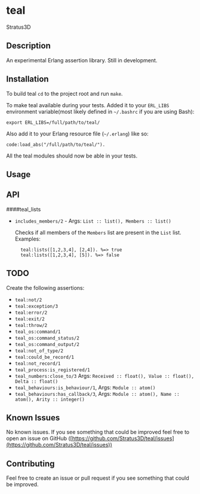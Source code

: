 teal
====

Stratus3D

## Description
An experimental Erlang assertion library. Still in development.


## Installation

To build teal `cd` to the project root and run `make`.

To make teal available during your tests. Added it to your `ERL_LIBS` environment variable(most likely defined in `~/.bashrc` if you are using Bash):

    export ERL_LIBS=/full/path/to/teal/

Also add it to your Erlang resource file (`~/.erlang`) like so:

    code:load_abs("/full/path/to/teal/").

All the teal modules should now be able in your tests.

## Usage

## API
####teal_lists
* `includes_members/2` - Args: `List :: list(), Members :: list()`

   Checks if all members of the `Members` list are present in the `List` list. Examples:

        teal:lists([1,2,3,4], [2,4]). %=> true
        teal:lists([1,2,3,4], [5]). %=> false


## TODO
Create the following assertions:

  * `teal:not/2`
  * `teal:exception/3`
  * `teal:error/2`
  * `teal:exit/2`
  * `teal:throw/2`
  * `teal_os:command/1`
  * `teal_os:command_status/2`
  * `teal_os:command_output/2`
  * `teal:not_of_type/2`
  * `teal:could_be_record/1`
  * `teal:not_record/1`
  * `teal_process:is_registered/1`
  * `teal_numbers:close_to/3` Args: `Received :: float(), Value :: float(), Delta :: float()`
  * `teal_behaviours:is_behaviour/1`, Args: `Module :: atom()`
  * `teal_behaviours:has_callback/3`, Args: `Module :: atom(), Name :: atom(), Arity :: integer()`

## Known Issues
No known issues. If you see something that could be improved feel free to open an issue on GitHub ([https://github.com/Stratus3D/teal/issues](https://github.com/Stratus3D/teal/issues))

## Contributing
Feel free to create an issue or pull request if you see something that could be improved.
